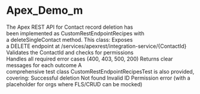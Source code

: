 # Apex_Demo_m

The Apex REST API for Contact record deletion has been implemented as CustomRestEndpointRecipes with a deleteSingleContact method. This class:
Exposes a DELETE endpoint at /services/apexrest/integration-service/{ContactId}
Validates the ContactId and checks for permissions
Handles all required error cases (400, 403, 500, 200)
Returns clear messages for each outcome
A comprehensive test class CustomRestEndpointRecipesTest is also provided, covering:
Successful deletion
Not found
Invalid ID
Permission error (with a placeholder for orgs where FLS/CRUD can be mocked)
